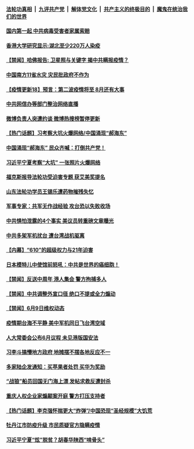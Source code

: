 

####  [法轮功真相](../../../../basic/blob/master/README.md?t=06110031) &nbsp;|&nbsp; [九评共产党](../../../../9ping.md/blob/master/README.md?t=06110031) &nbsp;|&nbsp; [解体党文化](../../../../jtdwh.md/blob/master/README.md?t=06110031)  &nbsp;|&nbsp; [共产主义的终极目的](../../../../gczydzjmd.md/blob/master/README.md?t=06110031) &nbsp;|&nbsp; [魔鬼在统治我们的世界](../../../../mgztzwmdsj.md/blob/master/README.md?t=06110031) 

#### [国内第一起 中共病毒受害者家属索赔](../pages/prog204/a102867796.md?t=06110031) 

#### [香港大学研究显示:湖北至少220万人染疫](../pages/prog204/a102867699.md?t=06110031) 

#### [【禁闻】哈佛报告: 卫星照与关键字 揭中共瞒报疫情？](../pages/prog204/a102867618.md?t=06110031) 

#### [中国南方11省水灾 灾民批政府不作为](../pages/prog204/a102867572.md?t=06110031) 

#### [【疫情更新18】预言：第二波疫情将至 8月还有大事](../pages/prog204/a102860375.md?t=06110031) 

#### [中共网信办等部门整治网络直播](../pages/prog204/a102867574.md?t=06110031) 

#### [微博负责人突遭约谈 微博热搜榜暂停更新](../pages/prog204/a102867562.md?t=06110031) 

#### [【热门话题】习考察大坑火爆网络/中国涌现“郝海东”](../pages/prog204/a102867490.md?t=06110031) 

#### [中国涌现“郝海东” 民众齐喊：打倒共产党！](../pages/prog204/a102867484.md?t=06110031) 

#### [习近平宁夏考察“大坑” 一张照片火爆网络](../pages/prog204/a102867420.md?t=06110031) 

#### [福克斯报导法轮功受迫害专题 获艾美奖提名](../pages/prog204/a102867439.md?t=06110031) 

#### [山东法轮功学员王锡乐遭药物摧残失忆](../pages/prog204/a102867410.md?t=06110031) 

#### [军事专家：共军无作战经验 攻台恐以失败收场](../pages/prog204/a102867356.md?t=06110031) 

#### [中共惧怕泄露的4个事实 美议员转重磅文章曝光](../pages/prog204/a102867327.md?t=06110031) 

#### [中共多架军机扰台 遭台湾战机驱离](../pages/prog204/a102867243.md?t=06110031) 

#### [【内幕】“610”的超级权力与21年迫害](../pages/prog204/a102867246.md?t=06110031) 

#### [日本模特儿中使馆前怒吼：中共是世界的癌细胞！](../pages/prog204/a102867229.md?t=06110031) 


#### [【禁闻】反送中周年 港人集会 警方拘捕多人](../pages/prog204/a102867155.md?t=06110031) 

#### [【禁闻】中共调整外宣口径 绝口不提或全力煽动](../pages/prog204/a102867127.md?t=06110031) 

#### [【禁闻】6月9日维权动态](../pages/prog204/a102867115.md?t=06110031) 

#### [疫情期台海不平静 美中军机同日飞台湾空域](../pages/prog204/a102867072.md?t=06110031) 

#### [人大常委会公布6月议程 未见港版国安法](../pages/prog204/a102867055.md?t=06110031) 

#### [习李斗搞懵地方政府 地摊摆不摆各地反应不一](../pages/prog204/a102867081.md?t=06110031) 

#### [多家陆企发通知：买苹果者处罚 买华为奖励](../pages/prog204/a102866991.md?t=06110031) 

#### [“战狼”船员回国无门海上漂 发帖求救反遭封杀](../pages/prog204/a102866906.md?t=06110031) 

#### [重庆人权企业家煽颠案开庭 警方打压支持者](../pages/prog204/a102866764.md?t=06110031) 

#### [【热门话题】李克强怀揣更大“炸弹”/中国恐现“圣经规模”大饥荒](../pages/prog204/a102866676.md?t=06110031) 

#### [牡丹江市防疫升级 市民质疑官方隐瞒疫情](../pages/prog204/a102866686.md?t=06110031) 

#### [习近平宁夏“炫”脱贫？胡春华陕西“啃骨头”](../pages/prog204/a102866660.md?t=06110031) 

